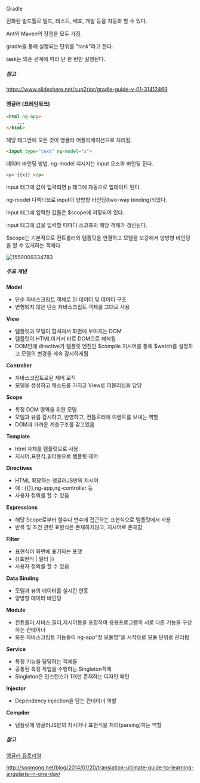 Gradle

진화된 빌드툴로 빌드, 테스트, 배포, 개발 등을 자동화 할 수 있다.

Ant와 Maven의 장점을 모두 가짐.



gradle을 통해 실행되는 단위를 "task"라고 한다.

task는 의존 관계에 따라 단 한 번만 실행된다.



##### 참고

<https://www.slideshare.net/sup2rior/gradle-guide-v-01-31412469>





#### 앵귤러 (프레임워크)

```html
<html ng-app>
	...
</html>
```

해당 태그안에 모든 것이 앵귤러 어플리케이션으로 처리됨.



```html
<input type="text" ng-model="x">
```

데이터 바인딩 방법. ng-model 지시자는 input 요소와 바인딩 된다.



```html
<p> {{x}} </p>
```

input 태그에 값이 입력되면 p 태그에 자동으로 업데이트 된다.

ng-model 디렉티브로 input이 양방향 바인딩(two-way binding)되었다.



input 태그에 입력한 값들은 $scope에 저장되어 있다.

input 태그에 값을 입력할 때마다 스코프의 해당 객체가 갱신된다.



$scope는 기본적으로 컨트롤러와 템플릿을 연결하고 모델을 보강해서 양방향 바인딩을 할 수 있게하는 객체다.



![1559009334783](C:\Users\Lenovo\AppData\Roaming\Typora\typora-user-images\1559009334783.png)



##### 주요 개념

**Model**

- 단순 자바스크립트 객체로 된 데이터 및 데이터 구조
- 변형되지 않은 단순 자바스크립트 객체를 그대로 사용

**View**

- 템플릿과 모델이 합쳐져서 화면에 보여지는 DOM
- 템플릿이 HTML이거서 바로 DOM으로 해석됨
- DOM안에 directive가 템플릿 엔진인 $compile 지시어를 통해 $watch를 설정하고 모델의 변경을 게속 감시하게됨

**Controller**

- 자바스크립트로된 제어 로직
- 모델을 생성하고 메소드를 가지고 View로 퍼블리싱을 담당

**Scope**

- 특정 DOM 영역을 위한 모델
- 모델과 뷰를 감시하고, 반영하고, 컨틀로러에 이벤트를 보내는 역할
- DOM과 가까운 계층구조를 갖고있음

**Template**

- html 자체를 템플릿으로 사용
- 지시어,표현식,필터등으로 템플릿 제어

**Directives**

- HTML 확장하는 앵귤러JS만의 지시어
- 예 : {{}},ng-app,ng-controller 등
- 사용자 정의를 할 수 있음

**Expressions**

- 해당 Scope로부터 함수나 변수에 접근하는 표현식으로 템플릿에서 사용
- 반복 및 조건 관련 표현식은 존재하지않고, 지시어로 존재함

**Filter**

- 표현식이 화면에 표기되는 포맷
- {{표현식 | 필터 }}
- 사용자 정의를 할 수 있음

**Data Binding**

- 모델과 뷰의 데이터를 실시간 연동
- 양방향 데이터 바인딩

**Module**

- 컨트롤러,서비스,필터,지시어등을 포함하여 응용프로그램의 서로 다른 기능을 구성하는 컨테이너
- 모든 자바스크립트 기능들이 ng-app"첫 모듈명"을 시작으로 모듈 단위로 관리됨

**Service**

- 특정 기능을 담당하는 객체들
- 공통된 특정 작업을 수행하는 Singleton객체
- Singleton은 인스턴스가 1개만 존재하는 디자인 패턴

**Injector**

- Dependency injection을 담는 컨테이너 역할

**Compiler**

- 템플릿에 앵귤러JS만의 지시어나 표현식을 처리(parsing)하는 역할





##### 참고

[앵귤러 튜토리얼](https://opentutorials.org/module/1590/9876)

<http://soomong.net/blog/2014/01/20/translation-ultimate-guide-to-learning-angularjs-in-one-day/>

